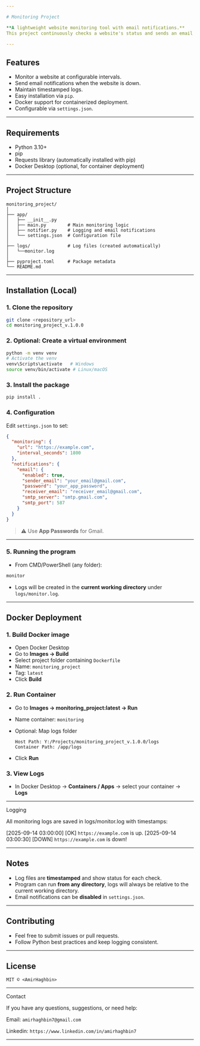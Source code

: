 ```yaml
---

# Monitoring Project

**A lightweight website monitoring tool with email notifications.**
This project continuously checks a website's status and sends an email alert if it goes down. Logs are maintained for all checks.

---
```


## Features

* Monitor a website at configurable intervals.
* Send email notifications when the website is down.
* Maintain timestamped logs.
* Easy installation via `pip`.
* Docker support for containerized deployment.
* Configurable via `settings.json`.

---

## Requirements

* Python 3.10+
* pip
* Requests library (automatically installed with pip)
* Docker Desktop (optional, for container deployment)

---

## Project Structure

```
monitoring_project/
│
├── app/
│   ├── __init__.py
│   ├── main.py        # Main monitoring logic
│   ├── notifier.py    # Logging and email notifications
│   └── settings.json  # Configuration file  
│
├── logs/              # Log files (created automatically)
│   └──monitor.log
│
├── pyproject.toml     # Package metadata
└── README.md
```

---

## Installation (Local)

### 1. Clone the repository

```bash
git clone <repository_url>
cd monitoring_project_v.1.0.0
```

### 2. Optional: Create a virtual environment

```bash
python -m venv venv
# Activate the venv
venv\Scripts\activate   # Windows
source venv/bin/activate # Linux/macOS
```

### 3. Install the package

```bash
pip install .
```

### 4. Configuration

Edit `settings.json` to set:

```json
{
  "monitoring": {
    "url": "https://example.com",
    "interval_seconds": 1800
  },
  "notifications": {
    "email": {
      "enabled": true,
      "sender_email": "your_email@gmail.com",
      "password": "your_app_password",
      "receiver_email": "receiver_email@gmail.com",
      "smtp_server": "smtp.gmail.com",
      "smtp_port": 587
    }
  }
}
```

> ⚠️ Use **App Passwords** for Gmail.

---

### 5. Running the program

* From CMD/PowerShell (any folder):

```bash
monitor
```

* Logs will be created in the **current working directory** under `logs/monitor.log`.

---

## Docker Deployment

### 1. Build Docker image

* Open Docker Desktop
* Go to **Images → Build**
* Select project folder containing `Dockerfile`
* Name: `monitoring_project`
* Tag: `latest`
* Click **Build**

### 2. Run Container

* Go to **Images → monitoring\_project\:latest → Run**
* Name container: `monitoring`
* Optional: Map logs folder

  ```
  Host Path: Y:/Projects/monitoring_project_v.1.0.0/logs
  Container Path: /app/logs
  ```
* Click **Run**

### 3. View Logs

* In Docker Desktop → **Containers / Apps** → select your container → **Logs**

---

Logging

All monitoring logs are saved in logs/monitor.log with timestamps:

[2025-09-14 03:00:00] [OK] `https://example.com` is up.
[2025-09-14 03:00:30] [DOWN] `https://example.com` is down!

---

## Notes

* Log files are **timestamped** and show status for each check.
* Program can run **from any directory**, logs will always be relative to the current working directory.
* Email notifications can be **disabled** in `settings.json`.

---

## Contributing

* Feel free to submit issues or pull requests.
* Follow Python best practices and keep logging consistent.

---

## License

`MIT © <AmirHaghbin>`

---

Contact

If you have any questions, suggestions, or need help:

Email: `amirhaghbin7@gmail.com`

Linkedin: `https://www.linkedin.com/in/amirhaghbin7`

---
